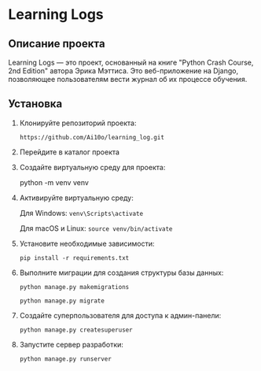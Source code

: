 # Learning Logs
## Описание проекта
Learning Logs — это проект, основанный на книге "Python Crash Course, 2nd Edition" автора Эрика Мэттиса. Это веб-приложение на Django, позволяющее пользователям вести журнал об их процессе обучения.

## Установка

1. Клонируйте репозиторий проекта:

   `https://github.com/Ai10o/learning_log.git`

2. Перейдите в каталог проекта

4. Создайте виртуальную среду для проекта:

   python -m venv venv

5. Активируйте виртуальную среду:

   Для Windows:
   `venv\Scripts\activate`
   
   Для macOS и Linux:
   `source venv/bin/activate`
   
6. Установите необходимые зависимости:

   `pip install -r requirements.txt`

7. Выполните миграции для создания структуры базы данных:

   `python manage.py makemigrations`
   
   `python manage.py migrate`

8. Создайте суперпользователя для доступа к админ-панели:

   `python manage.py createsuperuser`

9. Запустите сервер разработки:

   `python manage.py runserver`
